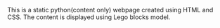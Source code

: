 This is a static python(content only) webpage created using HTML and CSS. The content is displayed using Lego blocks model.
